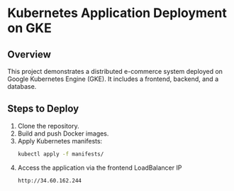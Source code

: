 # Kubernetes Application Deployment on GKE

## Overview
This project demonstrates a distributed e-commerce system deployed on Google Kubernetes Engine (GKE). It includes a frontend, backend, and a database.

## Steps to Deploy
1. Clone the repository.
2. Build and push Docker images.
3. Apply Kubernetes manifests:
   ```bash
   kubectl apply -f manifests/
4. Access the application via the frontend LoadBalancer IP
   ```bash
   http://34.60.162.244
   
